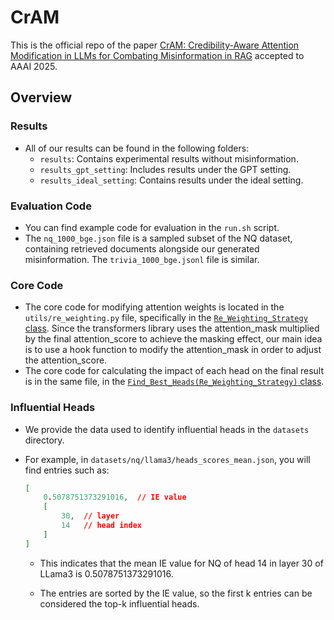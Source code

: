 # CrAM

This is the official repo of the paper [CrAM: Credibility-Aware Attention Modification in LLMs for Combating Misinformation in RAG](https://arxiv.org/abs/2406.11497) accepted to AAAI 2025. 

## Overview

### Results

- All of our results can be found in the following folders:
  - `results`: Contains experimental results without misinformation.
  - `results_gpt_setting`: Includes results under the GPT setting.
  - `results_ideal_setting`: Contains results under the ideal setting.

### Evaluation Code

- You can find example code for evaluation in the `run.sh` script.
- The `nq_1000_bge.json` file is a sampled subset of the NQ dataset, containing retrieved documents alongside our generated misinformation. The `trivia_1000_bge.jsonl` file is similar.

### Core Code

- The core code for modifying attention weights is located in the `utils/re_weighting.py` file, specifically in the [`Re_Weighting_Strategy` class](./utils/re_weighting.py#L22). Since the transformers library uses the attention_mask multiplied by the final attention_score to achieve the masking effect, our main idea is to use a hook function to modify the attention_mask in order to adjust the attention_score.
- The core code for calculating the impact of each head on the final result is in the same file, in the [`Find_Best_Heads(Re_Weighting_Strategy)` class](./utils/re_weighting.py#L141).

### Influential Heads

- We provide the data used to identify influential heads in the `datasets` directory.

- For example, in `datasets/nq/llama3/heads_scores_mean.json`, you will find entries such as:

  ```json
  [
      0.5078751373291016,  // IE value
      [
          30,  // layer
          14   // head index
      ]
  ]
  ```

  - This indicates that the mean IE value for NQ of head 14 in layer 30 of LLama3 is 0.5078751373291016.

  - The entries are sorted by the IE value, so the first k entries can be considered the top-k influential heads.